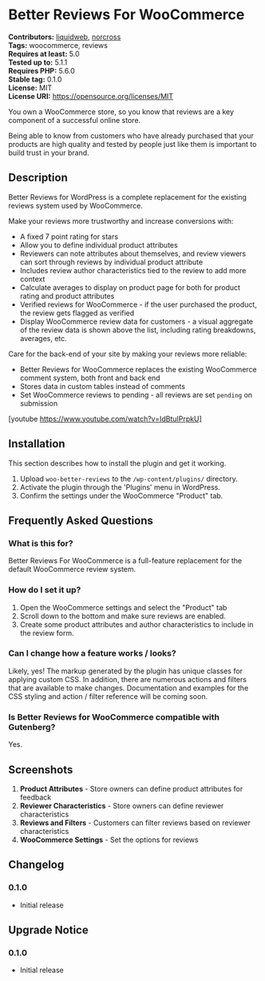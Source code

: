 # Better Reviews For WooCommerce #
**Contributors:** [liquidweb](https://profiles.wordpress.org/liquidweb), [norcross](https://profiles.wordpress.org/norcross)  
**Tags:** woocommerce, reviews  
**Requires at least:** 5.0  
**Tested up to:** 5.1.1  
**Requires PHP:** 5.6.0  
**Stable tag:** 0.1.0  
**License:** MIT  
**License URI:** https://opensource.org/licenses/MIT  

You own a WooCommerce store, so you know that reviews are a key component of a successful online store.

Being able to know from customers who have already purchased that your products are high quality and tested by people just like them is important to build trust in your brand.

## Description ##

Better Reviews for WordPress is a complete replacement for the existing reviews system used by WooCommerce.

Make your reviews more trustworthy and increase conversions with:

* A fixed 7 point rating for stars
* Allow you to define individual product attributes
* Reviewers can note attributes about themselves, and review viewers can sort through reviews by individual product attribute
* Includes review author characteristics tied to the review to add more context
* Calculate averages to display on product page for both for product rating and product attributes
* Verified reviews for WooCommerce - if the user purchased the product, the review gets flagged as verified
* Display WooCommerce review data for customers - a visual aggregate of the review data is shown above the list, including rating breakdowns, averages, etc.

Care for the back-end of your site by making your reviews more reliable:

* Better Reviews for WooCommerce replaces the existing WooCommerce comment system, both front and back end
* Stores data in custom tables instead of comments
* Set WooCommerce reviews to pending - all reviews are set `pending` on submission

[youtube https://www.youtube.com/watch?v=IdBtuIPrpkU]

## Installation ##

This section describes how to install the plugin and get it working.

1. Upload `woo-better-reviews` to the `/wp-content/plugins/` directory.
1. Activate the plugin through the 'Plugins' menu in WordPress.
1. Confirm the settings under the WooCommerce "Product" tab.

## Frequently Asked Questions ##

### What is this for? ###

Better Reviews For WooCommerce is a full-feature replacement for the default WooCommerce review system.

### How do I set it up? ###

1. Open the WooCommerce settings and select the "Product" tab
1. Scroll down to the bottom and make sure reviews are enabled.
1. Create some product attributes and author characteristics to include in the review form.

### Can I change how a feature works / looks? ###

Likely, yes! The markup generated by the plugin has unique classes for applying custom CSS. In addition, there are numerous actions and filters that are available to make changes. Documentation and examples for the CSS styling and action / filter reference will be coming soon.

### Is Better Reviews for WooCommerce compatible with Gutenberg? ###

Yes.


## Screenshots ##

1. **Product Attributes** - Store owners can define product attributes for feedback
1. **Reviewer Characteristics** - Store owners can define reviewer characteristics
1. **Reviews and Filters** - Customers can filter reviews based on reviewer characteristics
1. **WooCommerce Settings** - Set the options for reviews

## Changelog ##

### 0.1.0 ###
* Initial release


## Upgrade Notice ##

### 0.1.0 ###
* Initial release
